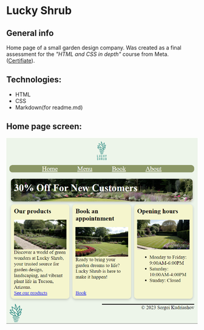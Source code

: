 # Lucky Shrub

## General info
Home page of a small garden design company. Was created as a final assessment for the *"HTML and CSS in depth"* course from Meta. ([Certifiate](https://coursera.org/verify/XS3J9ZZFHG8J)).

## Technologies:
- HTML
- CSS
- Markdown(for readme.md)

## Home page screen:
![Home page screen](home_page_screen.png)